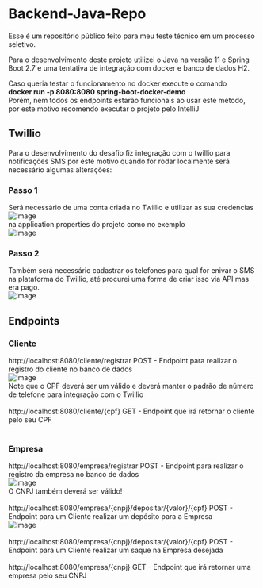 # Backend-Java-Repo

Esse é um repositório público feito para meu teste técnico em um processo seletivo.

Para o desenvolvimento deste projeto utilizei o Java na versão 11 e Spring Boot 2.7 e uma tentativa de integração com docker e banco de dados H2.

Caso queria testar o funcionamento no docker execute o comando <br>
<b>docker run -p 8080:8080 spring-boot-docker-demo</b> <br>
Porém, nem todos os endpoints estarão funcionais ao usar este método, por este motivo recomendo executar o projeto pelo IntelliJ <br>

## Twillio

Para o desenvolvimento do desafio fiz integração com o twillio para notificações SMS por este motivo quando for rodar localmente será necessário algumas alterações:
### Passo 1 

Será necessário de uma conta criada no Twillio e utilizar as sua credencias <br>
![image](https://github.com/robertogsl/Backend-Java-Repo/assets/61751830/3f0ab4df-12c1-44ae-a7f9-e59faed62a12) <br>
na application.properties do projeto como no exemplo <br>
![image](https://github.com/robertogsl/Backend-Java-Repo/assets/61751830/2dc754e6-4153-4824-bdc5-6cf23d5b3125)

### Passo 2
Também será necessário cadastrar os telefones para qual for enivar o SMS na plataforma do Twillio, até procurei uma forma de criar isso via API mas era pago. <br>
![image](https://github.com/robertogsl/Backend-Java-Repo/assets/61751830/1e46fc36-f149-412b-bd0b-4518cda5c76b) <br>

## Endpoints

### Cliente
http://localhost:8080/cliente/registrar POST - Endpoint para realizar o registro do cliente no banco de dados <br>
![image](https://github.com/robertogsl/Backend-Java-Repo/assets/61751830/ee307760-8d94-4980-8d16-90981d52b76c) <br>
Note que o CPF deverá ser um válido e deverá manter o padrão de número de telefone para integração com o Twillio <br>
<br>
http://localhost:8080/cliente/{cpf} GET - Endpoint que irá retornar o cliente pelo seu CPF <br>
<br>

### Empresa
http://localhost:8080/empresa/registrar POST -  Endpoint para realizar o registro da empresa no banco de dados <br>
![image](https://github.com/robertogsl/Backend-Java-Repo/assets/61751830/ccf32202-ff29-40c8-9e0d-5f09ccdf4735) <br>
O CNPJ também deverá ser válido! <br>
<br>
http://localhost:8080/empresa/{cnpj}/depositar/{valor}/{cpf} POST - Endpoint para um Cliente realizar um depósito para a Empresa <br>
![image](https://github.com/robertogsl/Backend-Java-Repo/assets/61751830/4ca6ea8e-9e78-4dd7-8741-3c5a3bb291c3) <br>
<br>
http://localhost:8080/empresa/{cnpj}/depositar/{valor}/{cpf} POST - Endpoint para um Cliente realizar um saque na Empresa desejada <br>
<br>
http://localhost:8080/empresa/{cnpj} GET - Endpoint que irá retornar uma empresa pelo seu CNPJ
